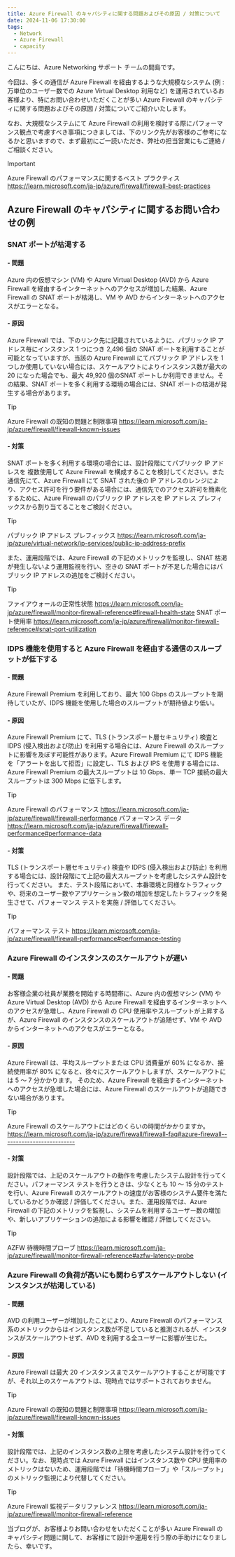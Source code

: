 ```yaml
---
title: Azure Firewall のキャパシティに関する問題およびその原因 / 対策について
date: 2024-11-06 17:30:00
tags:
  - Network
  - Azure Firewall
  - capacity
---
```

こんにちは、Azure Networking サポート チームの間島です。

今回は、多くの通信が Azure Firewall を経由するような大規模なシステム (例 : 万単位のユーザー数での Azure Virtual Desktop 利用など) を運用されているお客様より、特にお問い合わせいただくことが多い Azure Firewall のキャパシティに関する問題およびその原因 / 対策についてご紹介いたします。

なお、大規模なシステムにて Azure Firewall の利用を検討する際にパフォーマンス観点で考慮すべき事項につきましては、下のリンク先がお客様のご参考になるかと思いますので、まず最初にご一読いただき、弊社の担当営業にもご連絡 / ご相談ください。
> [!IMPORTANT]
>Azure Firewall のパフォーマンスに関するベスト プラクティス
>https://learn.microsoft.com/ja-jp/azure/firewall/firewall-best-practices

## Azure Firewall のキャパシティに関するお問い合わせの例
### SNAT ポートが枯渇する
#### - 問題
Azure 内の仮想マシン (VM) や Azure Virtual Desktop (AVD) から Azure Firewall を経由するインターネットへのアクセスが増加した結果、Azure Firewall の SNAT ポートが枯渇し、VM や AVD からインターネットへのアクセスがエラーとなる。
#### - 原因
Azure Firewall では、下のリンク先に記載されているように、パブリック IP アドレス毎にインスタンス 1 つにつき 2,496 個の SNAT ポートを利用することが可能となっていますが、当該の Azure Firewall にてパブリック IP アドレスを 1 つしか使用していない場合には、スケールアウトによりインスタンス数が最大の 20 になった場合でも、最大 49,920 個のSNAT ポートしか利用できません。その結果、SNAT ポートを多く利用する環境の場合には、SNAT ポートの枯渇が発生する場合があります。
> [!TIP]
>Azure Firewall の既知の問題と制限事項
>https://learn.microsoft.com/ja-jp/azure/firewall/firewall-known-issues

#### - 対策
SNAT ポートを多く利用する環境の場合には、設計段階にてパブリック IP アドレスを 複数使用して Azure Firewall を構成することを検討してください。また通信先にて、Azure Firewall にて SNAT された後の IP アドレスのレンジにより、アクセス許可を行う要件がある場合には、通信先でのアクセス許可を簡素化するために、Azure Firewall のパブリック IP アドレスを IP アドレス プレフィックスから割り当てることをご検討ください。
> [!TIP]
>パブリック IP アドレス プレフィックス
>https://learn.microsoft.com/ja-jp/azure/virtual-network/ip-services/public-ip-address-prefix

また、運用段階では、Azure Firewall の下記のメトリックを監視し、SNAT 枯渇が発生しないよう運用監視を行い、空きの SNAT ポートが不足した場合にはパブリック IP アドレスの追加をご検討ください。
> [!TIP]
>ファイアウォールの正常性状態
>https://learn.microsoft.com/ja-jp/azure/firewall/monitor-firewall-reference#firewall-health-state
>SNAT ポート使用率
>https://learn.microsoft.com/ja-jp/azure/firewall/monitor-firewall-reference#snat-port-utilization

### IDPS 機能を使用すると Azure Firewall を経由する通信のスループットが低下する
#### - 問題
Azure Firewall Premium を利用しており、最大 100 Gbps のスループットを期待していたが、IDPS 機能を使用した場合のスループットが期待値より低い。
#### - 原因
Azure Firewall Premium にて、TLS (トランスポート層セキュリティ) 検査と IDPS (侵入検出および防止) を利用する場合には、Azure Firewall のスループットに影響を及ぼす可能性があります。Azure Firewall Premium にて IDPS 機能を「アラートを出して拒否」に設定し、TLS および IPS を使用する場合には、Azure Firewall Premium の最大スループットは 10 Gbps、単一 TCP 接続の最大スループットは 300 Mbps に低下します。
> [!TIP]
>Azure Firewall のパフォーマンス
>https://learn.microsoft.com/ja-jp/azure/firewall/firewall-performance
>パフォーマンス データ
>https://learn.microsoft.com/ja-jp/azure/firewall/firewall-performance#performance-data

#### - 対策
TLS (トランスポート層セキュリティ) 検査や IDPS (侵入検出および防止) を利用する場合には、設計段階にて上記の最大スループットを考慮したシステム設計を行ってください。
また、テスト段階において、本番環境と同様なトラフィックや、将来のユーザー数やアプリケーション数の増加を想定したトラフィックを発生させて、パフォーマンス テストを実施 / 評価してください。
> [!TIP]
>パフォーマンス テスト
>https://learn.microsoft.com/ja-jp/azure/firewall/firewall-performance#performance-testing

### Azure Firewall のインスタンスのスケールアウトが遅い
#### - 問題
お客様企業の社員が業務を開始する時間帯に、Azure 内の仮想マシン (VM) や Azure Virtual Desktop (AVD) から Azure Firewall を経由するインターネットへのアクセスが急増し、Azure Firewall の CPU 使用率やスループットが上昇するが、Azure Firewall のインスタンスのスケールアウトが追随せず、VM や AVD からインターネットへのアクセスがエラーとなる。
#### - 原因
Azure Firewall は、平均スループットまたは CPU 消費量が 60% になるか、接続使用率が 80% になると、徐々にスケールアウトしますが、スケールアウトには 5 ～ 7 分かかります。 そのため、Azure Firewall を経由するインターネットへのアクセスが急増した場合には、Azure Firewall のスケールアウトが追随できない場合があります。
> [!TIP]
>Azure Firewall のスケールアウトにはどのくらいの時間がかかりますか。
>https://learn.microsoft.com/ja-jp/azure/firewall/firewall-faq#azure-firewall--------------------------

#### - 対策
設計段階では、上記のスケールアウトの動作を考慮したシステム設計を行ってください。パフォーマンス テストを行うときは、少なくとも 10 ～ 15 分のテストを行い、Azure Firewall のスケールアウトの速度がお客様のシステム要件を満たしているかどうか確認 / 評価してください。また、運用段階では、Azure Firewall の下記のメトリックを監視し、システムを利用するユーザー数の増加や、新しいアプリケーションの追加による影響を確認 / 評価してください。
> [!TIP]
>AZFW 待機時間プローブ
>https://learn.microsoft.com/ja-jp/azure/firewall/monitor-firewall-reference#azfw-latency-probe

### Azure Firewall の負荷が高いにも関わらずスケールアウトしない (インスタンスが枯渇している) 
#### - 問題
AVD の利用ユーザーが増加したことにより、Azure Firewall のパフォーマンス系のメトリックからはインスタンス数が不足していると推測されるが、インスタンスがスケールアウトせず、AVD を利用する全ユーザーに影響が生じた。
#### - 原因
Azure Firewall は最大 20 インスタンスまでスケールアウトすることが可能ですが、それ以上のスケールアウトは、現時点ではサポートされておりません。
> [!TIP]
>Azure Firewall の既知の問題と制限事項
>https://learn.microsoft.com/ja-jp/azure/firewall/firewall-known-issues

#### - 対策
設計段階では、上記のインスタンス数の上限を考慮したシステム設計を行ってください。なお、現時点では Azure Firewall にはインスタンス数や CPU 使用率のメトリックはないため、運用段階では「待機時間プローブ」や「スループット」のメトリック監視により代替してください。
> [!TIP]
>Azure Firewall 監視データリファレンス
>https://learn.microsoft.com/ja-jp/azure/firewall/monitor-firewall-reference

当ブログが、お客様よりお問い合わせをいただくことが多い Azure Firewall のキャパシティ問題に関して、お客様にて設計や運用を行う際の手助けになりましたら、幸いです。